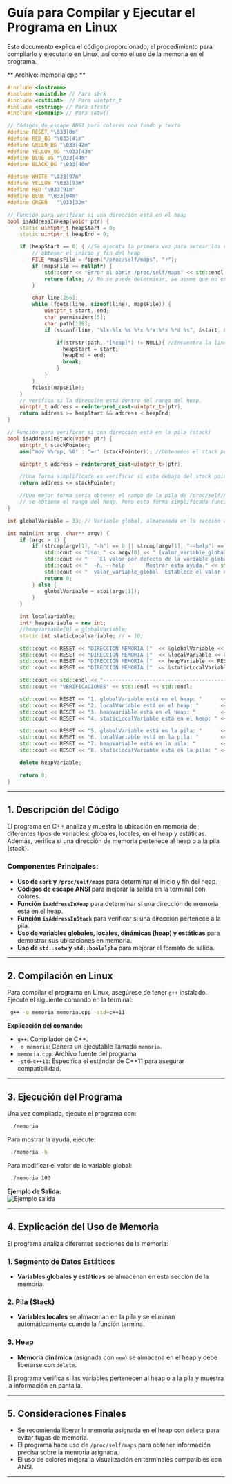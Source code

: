 # Guía para Compilar y Ejecutar el Programa en Linux

Este documento explica el código proporcionado, el procedimiento para compilarlo y ejecutarlo en Linux, así como el uso de la memoria en el programa.

** Archivo: memoria.cpp **   
```c++
#include <iostream>
#include <unistd.h> // Para sbrk
#include <cstdint>  // Para uintptr_t
#include <cstring> // Para strstr
#include <iomanip> // Para setw()

// Códigos de escape ANSI para colores con fondo y texto
#define RESET "\033[0m"
#define RED_BG "\033[41m"
#define GREEN_BG "\033[42m"
#define YELLOW_BG "\033[43m"
#define BLUE_BG "\033[44m"
#define BLACK_BG "\033[40m"

#define WHITE "\033[97m"
#define YELLOW "\033[93m"
#define RED "\033[91m"
#define BLUE "\033[94m"
#define GREEN   "\033[32m"

// Función para verificar si una dirección está en el heap
bool isAddressInHeap(void* ptr) {
    static uintptr_t heapStart = 0;
    static uintptr_t heapEnd = 0;

    if (heapStart == 0) { //Se ejecuta la primera vez para setear los valores.
        // obtener el inicio y fin del heap
        FILE *mapsFile = fopen("/proc/self/maps", "r");
        if (mapsFile == nullptr) {
            std::cerr << "Error al abrir /proc/self/maps" << std::endl;
            return false; // No se puede determinar, se asume que no esta.
        }

        char line[256];
        while (fgets(line, sizeof(line), mapsFile)) {
            uintptr_t start, end;
            char permissions[5];
            char path[128];
            if (sscanf(line, "%lx-%lx %s %*x %*x:%*x %*d %s", &start, &end, permissions, path) == 4) {

                if(strstr(path, "[heap]") != NULL){ //Encuentra la linea correspondiente al heap.
                  heapStart = start;
                  heapEnd = end;
                  break;
                }
            }
        }
        fclose(mapsFile);
    }
    // Verifica si la dirección está dentro del rango del heap.
    uintptr_t address = reinterpret_cast<uintptr_t>(ptr);
    return address >= heapStart && address < heapEnd;
}

// Función para verificar si una dirección está en la pila (stack)
bool isAddressInStack(void* ptr) {
    uintptr_t stackPointer;
    asm("mov %%rsp, %0" : "=r" (stackPointer)); //Obtenemos el stack pointer.

    uintptr_t address = reinterpret_cast<uintptr_t>(ptr);

    //Una forma simplificada es verificar si esta debajo del stack pointer.
    return address <= stackPointer;

    //Una mejor forma seria obtener el rango de la pila de /proc/self/maps, similar a como
    // se obtiene el rango del heap. Pero esta forma simplificada funciona bien para propositos de demo.
}

int globalVariable = 33; // Variable global, almacenada en la sección de datos estáticos.

int main(int argc, char** argv) { 
    if (argc > 1) {
        if (strcmp(argv[1], "-h") == 0 || strcmp(argv[1], "--help") == 0) { // Corrección: usar argv
            std::cout << "Uso: " << argv[0] << " [valor_variable_global]" << std::endl;
            std::cout << "   ´El valor por defecto de la variable global es 33´" << std::endl;
            std::cout << "  -h, --help       Mostrar esta ayuda." << std::endl;
            std::cout << "  valor_variable_global  Establece el valor de la variable global." << std::endl;
            return 0;
        } else {
            globalVariable = atoi(argv[1]); 
        }
    }

    int localVariable;
    int* heapVariable = new int;
    //heapVariable[0] = globalVariable;
    static int staticLocalVariable; // = 10;

    std::cout << RESET << "DIRECCION MEMORIA ["  << &globalVariable << RESET << "]\t   "      << BLACK_BG << YELLOW << "STATIC" << RESET << " : " << std::setw(10) << globalVariable       << " variable global "    << std::endl;
    std::cout << RESET << "DIRECCION MEMORIA ["  << &localVariable << RESET << "] "           << GREEN_BG << WHITE << "STACK "  << RESET << " : " << std::setw(10) << localVariable        << " variable local "     << std::endl;
    std::cout << RESET << "DIRECCION MEMORIA ["  << heapVariable << RESET << "]\t   "         << RED_BG << WHITE << "HEAP  "    << RESET << " : " << std::setw(10) << *heapVariable        << " variable en el heap" << std::endl;
    std::cout << RESET << "DIRECCION MEMORIA ["  << &staticLocalVariable << RESET << "]\t   " << BLACK_BG << YELLOW << "STATIC" << RESET << " : " << std::setw(10) << staticLocalVariable  << " variable statica "   << std::endl;

    std::cout << std::endl << "-----------------------------------------------------------------------------\n\n" << RESET << std::boolalpha;
    std::cout << "VERIFICACIONES" << std::endl << std::endl;

    std::cout << RESET << "1. globalVariable está en el heap: "      << (isAddressInHeap(&globalVariable)? GREEN_BG: RED) << isAddressInHeap(&globalVariable)             << RESET << std::endl;
    std::cout << RESET << "2. localVariable está en el heap: "       << (isAddressInHeap(&localVariable)? GREEN_BG: RED) << isAddressInHeap(&localVariable)               << RESET << std::endl;
    std::cout << RESET << "3. heapVariable está en el heap: "        << (isAddressInHeap(heapVariable)? GREEN_BG: RED) << isAddressInHeap(heapVariable)                   << RESET << std::endl;
    std::cout << RESET << "4. staticLocalVariable está en el heap: " << (isAddressInHeap(&staticLocalVariable)? GREEN_BG: RED) << isAddressInHeap(&staticLocalVariable)   << RESET << std::endl << std::endl;

    std::cout << RESET << "5. globalVariable está en la pila: "      << (isAddressInStack(&globalVariable)? GREEN_BG: RED) << isAddressInStack(&globalVariable)           << RESET << std::endl;
    std::cout << RESET << "6. localVariable está en la pila: "       << (isAddressInStack(&localVariable)? GREEN_BG: RED) << isAddressInStack(&localVariable)             << RESET << std::endl;
    std::cout << RESET << "7. heapVariable está en la pila: "        << (isAddressInStack(heapVariable)? GREEN_BG: RED)   << isAddressInStack(heapVariable)               << RESET << std::endl;
    std::cout << RESET << "8. staticLocalVariable está en la pila: " << (isAddressInStack(&staticLocalVariable)? GREEN_BG: RED) << isAddressInStack(&staticLocalVariable) << RESET << std::endl;

    delete heapVariable;

    return 0;
}
```

---

## 1. Descripción del Código

El programa en C++ analiza y muestra la ubicación en memoria de diferentes tipos de variables: globales, locales, en el heap y estáticas. Además, verifica si una dirección de memoria pertenece al heap o a la pila (stack).

### **Componentes Principales:**
- **Uso de `sbrk` y `/proc/self/maps`** para determinar el inicio y fin del heap.
- **Códigos de escape ANSI** para mejorar la salida en la terminal con colores.
- **Función `isAddressInHeap`** para determinar si una dirección de memoria está en el heap.
- **Función `isAddressInStack`** para verificar si una dirección pertenece a la pila.
- **Uso de variables globales, locales, dinámicas (heap) y estáticas** para demostrar sus ubicaciones en memoria.
- **Uso de `std::setw` y `std::boolalpha`** para mejorar el formato de salida.

---

## 2. Compilación en Linux

Para compilar el programa en Linux, asegúrese de tener `g++` instalado. Ejecute el siguiente comando en la terminal:

```sh
 g++ -o memoria memoria.cpp -std=c++11
```

**Explicación del comando:**
- `g++`: Compilador de C++.
- `-o memoria`: Genera un ejecutable llamado `memoria`.
- `memoria.cpp`: Archivo fuente del programa.
- `-std=c++11`: Especifica el estándar de C++11 para asegurar compatibilidad.

---

## 3. Ejecución del Programa

Una vez compilado, ejecute el programa con:

```sh
 ./memoria
```

Para mostrar la ayuda, ejecute:

```sh
 ./memoria -h
```

Para modificar el valor de la variable global:

```sh
 ./memoria 100
```

**Ejemplo de Salida:**   
![Ejemplo salida](https://github.com/evalenciEAFIT/courses/blob/main/SistemasOperativos/LlamadaSistema/Memoria/memoria_salida.png)   
   
---

## 4. Explicación del Uso de Memoria

El programa analiza diferentes secciones de la memoria:

### **1. Segmento de Datos Estáticos**
- **Variables globales y estáticas** se almacenan en esta sección de la memoria.

### **2. Pila (Stack)**
- **Variables locales** se almacenan en la pila y se eliminan automáticamente cuando la función termina.

### **3. Heap**
- **Memoria dinámica** (asignada con `new`) se almacena en el heap y debe liberarse con `delete`.

El programa verifica si las variables pertenecen al heap o a la pila y muestra la información en pantalla.

---

## 5. Consideraciones Finales

- Se recomienda liberar la memoria asignada en el heap con `delete` para evitar fugas de memoria.
- El programa hace uso de `/proc/self/maps` para obtener información precisa sobre la memoria asignada.
- El uso de colores mejora la visualización en terminales compatibles con ANSI.

---



